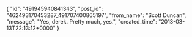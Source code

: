  {
   "id": "491945940841343",
   "post_id": "462493170453287_491707400865197",
   "from_name": "Scott Duncan",
   "message": "Yes, derek. Pretty much, yes.",
   "created_time": "2013-03-13T22:13:12+0000"
 }
